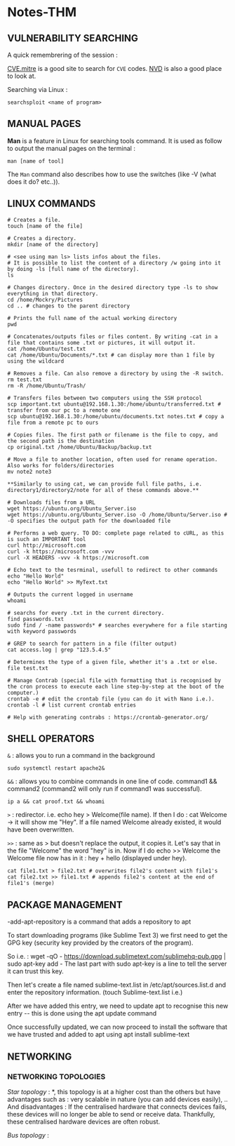 # Notes-THM

## VULNERABILITY SEARCHING
 
A quick remembrering of the session : 

[CVE.mitre](https://cve.mitre.org/) is a good site to search for `CVE` codes. [NVD](https://nvd.nist.gov/) is also a good place to look at.

Searching via Linux : 
```shell
searchsploit <name of program>
```
## MANUAL PAGES

__Man__ is a feature in Linux for searching tools command. It is used as follow to output the manual pages on the terminal : 
```shell
man [name of tool] 
```
The `Man` command also describes how to use the switches (like -V (what does it do? etc..)).

## LINUX COMMANDS
```shell
# Creates a file.
touch [name of the file]

# Creates a directory.
mkdir [name of the directory]

# <see using man ls> lists infos about the files. 
# It is possible to list the content of a directory /w going into it by doing -ls [full name of the directory].
ls
 
# Changes directory. Once in the desired directory type -ls to show everything in that directory.
cd /home/Mockry/Pictures
cd .. # changes to the parent directory

# Prints the full name of the actual working directory
pwd
 
# Concatenates/outputs files or files content. By writing -cat in a file that contains some .txt or pictures, it will output it. 
cat /home/Ubuntu/test.txt
cat /home/Ubuntu/Documents/*.txt # can display more than 1 file by using the wildcard
 
# Removes a file. Can also remove a directory by using the -R switch.
rm test.txt
rm -R /home/Ubuntu/Trash/

# Transfers files between two computers using the SSH protocol
scp important.txt ubuntu@192.168.1.30:/home/ubuntu/transferred.txt # transfer from our pc to a remote one
scp ubuntu@192.168.1.30:/home/ubuntu/documents.txt notes.txt # copy a file from a remote pc to ours

# Copies files. The first path or filename is the file to copy, and the second path is the destination
cp original.txt /home/Ubuntu/Backup/backup.txt
 
# Move a file to another location, often used for rename operation. Also works for folders/directories
mv note2 note3 
 
**Similarly to using cat, we can provide full file paths, i.e. directory1/directory2/note for all of these commands above.**

# Downloads files from a URL
wget https://ubuntu.org/Ubuntu_Server.iso
wget https://ubuntu.org/Ubuntu_Server.iso -O /home/Ubuntu/Server.iso # -O specifies the output path for the downloaded file

# Performs a web query. TO DO: complete page related to cURL, as this is such an IMPORTANT tool
curl http://microsoft.com
curl -k https://microsoft.com -vvv 
curl -X HEADERS -vvv -k https://microsoft.com
 
# Echo text to the tesrminal, usefull to redirect to other commands
echo "Hello World"
echo "Hello World" >> MyText.txt

# Outputs the current logged in username
whoami

# searchs for every .txt in the current directory. 
find passwords.txt
sudo find / -name passwords* # searches everywhere for a file starting with keyword passwords

# GREP to search for pattern in a file (filter output)
cat access.log | grep "123.5.4.5"

# Determines the type of a given file, whether it's a .txt or else.
file test.txt

# Manage Contrab (special file with formatting that is recognised by the cron process to execute each line step-by-step at the boot of the computer.)
crontab -e # edit the crontab file (you can do it with Nano i.e.).
crontab -l # list current crontab entries

# Help with generating contrabs : https://crontab-generator.org/
```

## SHELL OPERATORS
`&` : allows you to run a command in the background 
```shell
sudo systemctl restart apache2& 
```
`&&` : allows you to combine commands in one line of code. 
command1 && command2 (command2 will only run if command1 was successful).
```shell
ip a && cat proof.txt && whoami
```
`>` : redirector. i.e. echo hey > Welcome(file name). If then I do : cat Welcome -> it will show me "Hey". If a file named Welcome already existed, it would have been overwritten. 

`>>` : same as > but doesn't replace the output, it copies it. Let's say that in the file "Welcome" the word "hey" is in. Now if I do echo >> Welcome the Welcome file now has in it : hey + hello (displayed under hey).
```shell
cat file1.txt > file2.txt # overwrites file2's content with file1's
cat file2.txt >> file1.txt # appends file2's content at the end of file1's (merge)
```

## PACKAGE MANAGEMENT

-add-apt-repository is a command that adds a repository to apt

To start downloading programs (like Sublime Text 3) we first need to get the GPG key (security key provided by the creators of the program).

So i.e. : wget -qO - https://download.sublimetext.com/sublimehq-pub.gpg | sudo apt-key add - 
The last part with sudo apt-key is a line to tell the server it can trust this key.

Then let's create a file named sublime-text.list in /etc/apt/sources.list.d and enter the repository information. (touch Sublime-text.list i.e.)

After we have added this entry, we need to update apt to recognise this new entry -- this is done using the apt update command

Once successfully updated, we can now proceed to install the software that we have trusted and added to apt using apt install sublime-text

## NETWORKING

### NETWORKING TOPOLOGIES
 
*Star topology* : *, this topology is at a higher cost than the others but have advantages such as : very scalable in nature (you can add devices easily), ..
And disadvantages : If the centralised hardware that connects devices fails, these devices will no longer be able to send or receive data. Thankfully, these centralised hardware devices are often robust.
 
*Bus topology* : 
 

